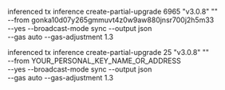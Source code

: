 inferenced tx inference create-partial-upgrade 6965 "v3.0.8" "" \
     --from gonka10d07y265gmmuvt4z0w9aw880jnsr700j2h5m33 \
     --yes --broadcast-mode sync --output json \
     --gas auto --gas-adjustment 1.3


inferenced tx inference create-partial-upgrade 25 "v3.0.8" "" \
     --from YOUR_PERSONAL_KEY_NAME_OR_ADDRESS \
     --yes --broadcast-mode sync --output json \
     --gas auto --gas-adjustment 1.3